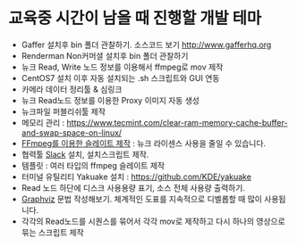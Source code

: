 # 교육중 시간이 남을 때 진행할 개발 테마

- Gaffer 설치후 bin 폴더 관찰하기. 소스코드 보기 http://www.gafferhq.org
- Renderman Non커머셜 설치후 bin 폴더 관찰하기
- 뉴크 Read, Write 노드 정보를 이용해서 ffmpeg로 mov 제작
- CentOS7 설치 이후 자동 설치되는 .sh 스크립트와 GUI 연동
- 카메라 데이터 정리툴 & 심링크
- 뉴크 Read노드 정보를 이용한 Proxy 이미지 자동 생성
- 뉴크파일 퍼블리쉬툴 제작
- 메모리 관리 : https://www.tecmint.com/clear-ram-memory-cache-buffer-and-swap-space-on-linux/
- [FFmpeg를 이용한 슬레이트 제작](slate_ffmpeg.md) : 뉴크 라이센스 사용을 줄일 수 있습니다.
- 협력툴 [Slack](docs/slack.md) 설치, 설치스크립트 제작.
- 템플릿 : 여러 타입의 ffmpeg 슬레이트 제작
- 터미널 유틸리티 Yakuake 설치 : https://github.com/KDE/yakuake
- Read 노드 하단에 디스크 사용용량 표기, 소스 전체 사용량 출력하기.
- [Graphviz](graphviz.md) 문법 작성해보기. 체계적인 도표를 지속적으로 디벨롭할 때 많이 사용됩니다.
- 각각의 Read노드를 시퀀스를 묶어서 각각 mov로 제작하고 다시 하나의 영상으로 묶는 스크립트 제작
